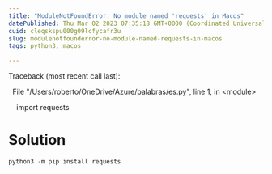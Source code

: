 ```yaml
---
title: "ModuleNotFoundError: No module named 'requests' in Macos"
datePublished: Thu Mar 02 2023 07:35:18 GMT+0000 (Coordinated Universal Time)
cuid: cleqskspu000g09lcfycafr3u
slug: modulenotfounderror-no-module-named-requests-in-macos
tags: python3, macos

---
```


Traceback (most recent call last):

  File "/Users/roberto/OneDrive/Azure/palabras/es.py", line 1, in &lt;module&gt;

    import requests

# **Solution**

```python
python3 -m pip install requests
```